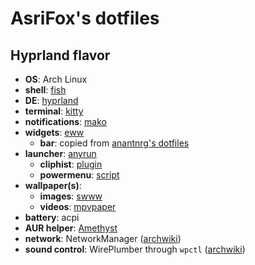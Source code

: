 # AsriFox's dotfiles
## Hyprland flavor

* **OS**: Arch Linux
* **shell**: [fish](https://fishshell.com)
* **DE**: [hyprland](https://hyprland.org)
* **terminal**: [kitty](https://sw.kovidgoyal.net/kitty/index.html)
* **notifications**: [mako](https://github.com/emersion/mako)
* **widgets**: [eww](https://elkowar.github.io/eww)
  * **bar**: copied from [anantnrg's dotfiles](https://github.com/anantnrg/hypr_eww)
* **launcher**: [anyrun](https://github.com/Kirottu/anyrun)
  * **cliphist**: [plugin](https://github.com/benoitlouy/anyrun-cliphist)
  * **powermenu**: [script](https://github.com/AsriFox/dotfiles/blob/hyprland/anyrun/powermenu/anyrun-power.sh)
* **wallpaper(s)**:
  * **images**: [swww](https://github.com/Horus645/swww)
  * **videos**: [mpvpaper](https://github.com/GhostNaN/mpvpaper)
* **battery**: acpi
* **AUR helper**: [Amethyst](https://getcryst.al/site/docs/amethyst/getting-started)
* **network**: NetworkManager ([archwiki](https://wiki.archlinux.org/title/NetworkManager))
* **sound control**: WirePlumber through `wpctl` ([archwiki](https://wiki.archlinux.org/title/WirePlumber))
